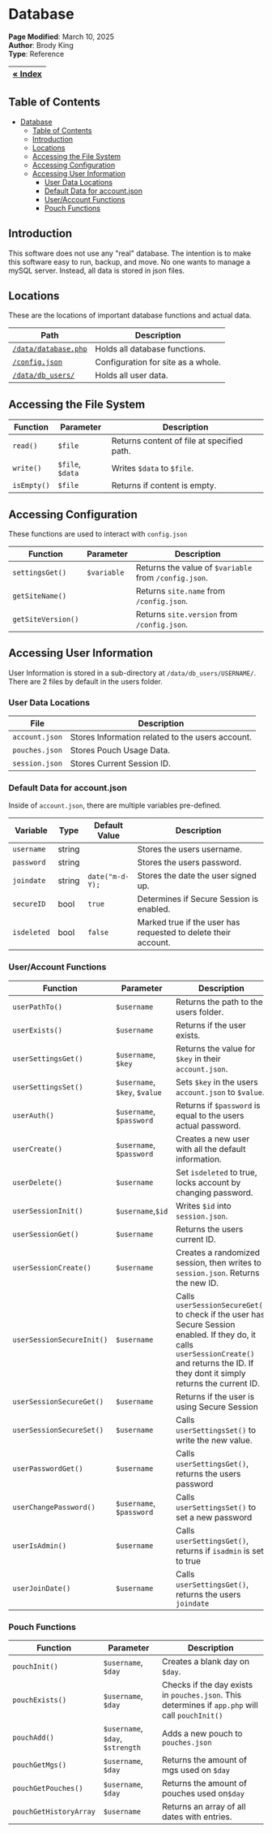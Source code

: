 # Database

**Page Modified**: March 10, 2025
\
**Author**: Brody King
\
**Type**: Reference



|**[« Index](/docs/index.md)** |
| --------------------------- | 

## Table of Contents

- [Database](#database)
  - [Table of Contents](#table-of-contents)
  - [Introduction](#introduction)
  - [Locations](#locations)
  - [Accessing the File System](#accessing-the-file-system)
  - [Accessing Configuration](#accessing-configuration)
  - [Accessing User Information](#accessing-user-information)
    - [User Data Locations](#user-data-locations)
    - [Default Data for account.json](#default-data-for-accountjson)
    - [User/Account Functions](#useraccount-functions)
    - [Pouch Functions](#pouch-functions)


## Introduction

This software does not use any "real" database. The intention is to make this software easy to run, backup, and move. No one wants to manage a mySQL server. Instead, all data is stored in json files. 

## Locations

These are the locations of important database functions and actual data. 

| Path | Description |
| ----------- | ----------- |
| [`/data/database.php`](/data/database.php) | Holds all database functions. |
| [`/config.json`](/config.json) | Configuration for site as a whole. |
| [`/data/db_users/`](/data/db_users/) | Holds all user data. |

## Accessing the File System

| Function | Parameter | Description |
| -------- | ---- | ----------- | 
| `read()` | `$file` | Returns content of file at specified path. |
| `write()` | `$file`, `$data` | Writes `$data` to `$file`. |
| `isEmpty()` | `$file` | Returns if content is empty. |

## Accessing Configuration

These functions are used to interact with `config.json`

| Function | Parameter | Description |
| -------- | ---- | ----------- | 
| `settingsGet()` | `$variable` | Returns the value of `$variable` from `/config.json`. |
| `getSiteName()` | | Returns `site.name` from `/config.json`. |
| `getSiteVersion()` | | Returns `site.version` from `/config.json`. |

## Accessing User Information

User Information is stored in a sub-directory at `/data/db_users/USERNAME/`. There are 2 files by default in the users folder. 

### User Data Locations

| File | Description |
| ---- | ----------- |
| `account.json` | Stores Information related to the users account. |
| `pouches.json` | Stores Pouch Usage Data. |
| `session.json` | Stores Current Session ID. |

### Default Data for account.json

Inside of `account.json`, there are multiple variables pre-defined.

| Variable | Type | Default Value | Description |
| -------- | ---- | ------------- | ----------- |
| `username` | string | | Stores the users username. |
| `password` | string | | Stores the users password. |
| `joindate` | string | `date("m-d-Y);` | Stores the date the user signed up. |
| `secureID` | bool | `true` | Determines if Secure Session is enabled. |
| `isdeleted` | bool | `false` | Marked true if the user has requested to delete their account. |

### User/Account Functions

| Function | Parameter | Description |
| -------- | ---- | ----------- | 
| `userPathTo()` | `$username` | Returns the path to the users folder. |
| `userExists()` | `$username` | Returns if the user exists. |
| `userSettingsGet()` | `$username`, `$key` | Returns the value for `$key` in their `account.json`. |
| `userSettingsSet()` | `$username`, `$key`, `$value` | Sets `$key` in the users `account.json` to `$value`. |
| `userAuth()` | `$username`, `$password` | Returns if `$password` is equal to the users actual password. |
| `userCreate()` | `$username`, `$password` | Creates a new user with all the default information. |
| `userDelete()` | `$username` | Set `isdeleted` to true, locks account by changing password. |
| `userSessionInit()` | `$username`,`$id` | Writes `$id` into `session.json`. |
| `userSessionGet()` | `$username` | Returns the users current ID. |
| `userSessionCreate()` | `$username` | Creates a randomized session, then writes to `session.json`. Returns the new ID. |
| `userSessionSecureInit()` | `$username` | Calls `userSessionSecureGet()` to check if the user has Secure Session enabled. If they do, it calls `userSessionCreate()` and returns the ID. If they dont it simply returns the current ID. |
| `userSessionSecureGet()` | `$username` | Returns if the user is using Secure Session |
| `userSessionSecureSet()` | `$username` | Calls `userSettingsSet()` to write the new value. |
| `userPasswordGet()` | `$username` | Calls `userSettingsGet()`, returns the users password |
| `userChangePassword()` | `$username`, `$password` | Calls `userSettingsSet()` to set a new password |
| `userIsAdmin()` | `$username` | Calls `userSettingsGet()`, returns if `isadmin` is set to true |
| `userJoinDate()` | `$username` | Calls `userSettingsGet()`, returns the users `joindate` |

### Pouch Functions

| Function | Parameter | Description |
| -------- | ---- | ----------- | 
| `pouchInit()` | `$username`, `$day` | Creates a blank day on `$day`. |
| `pouchExists()` | `$username`, `$day` | Checks if the day exists in `pouches.json`. This determines if `app.php` will call `pouchInit()` |
| `pouchAdd()` | `$username`, `$day`, `$strength` | Adds a new pouch to `pouches.json` |
| `pouchGetMgs()` | `$username`, `$day` | Returns the amount of mgs used on `$day` |
| `pouchGetPouches()` | `$username`, `$day` | Returns the amount of pouches used on`$day` |
| `pouchGetHistoryArray` | `$username` | Returns an array of all dates with entries.
